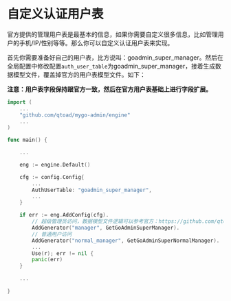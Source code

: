 # 自定义认证用户表
官方提供的管理用户表是最基本的信息，如果你需要自定义很多信息，比如管理用户的手机/IP/性别等等。那么你可以自定义认证用户表来实现。

首先你需要准备好自己的用户表，比方说叫：goadmin_super_manager。然后在全局配置中修改配置```auth_user_table```为goadmin_super_manager，接着生成数据模型文件，覆盖掉官方的用户表模型文件。如下：

**注意：用户表字段保持跟官方一致，然后在官方用户表基础上进行字段扩展。**

```go
import (
    ...
    "github.com/qtoad/mygo-admin/engine"
    ...
)

func main() {

    ...

    eng := engine.Default()

	cfg := config.Config{
        ...
		AuthUserTable: "goadmin_super_manager",
        ...
    }

    if err := eng.AddConfig(cfg).
        // 超级管理员访问，数据模型文件逻辑可以参考官方：https://github.com/qtoad/mygo-admin/blob/master/plugins/admin/modules/table/generators.go#L40
        AddGenerator("manager", GetGoAdminSuperManager).
        // 普通用户访问
        AddGenerator("normal_manager", GetGoAdminSuperNormalManager).
        ...
        Use(r); err != nil {
        panic(err)
    }

    ...
    
}
```
